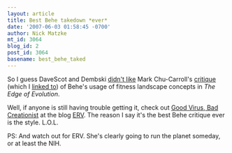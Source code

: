 ```yaml
---
layout: article
title: Best Behe takedown *ever*
date: '2007-06-03 01:58:45 -0700'
author: Nick Matzke
mt_id: 3064
blog_id: 2
post_id: 3064
basename: best_behe_taked
---
```

So I guess DaveScot and Dembski [didn't like](http://www.uncommondescent.com/intelligent-design/are-there-any-anti-id-writings-that-the-pandas-thumb-wont-endorse/) Mark Chu-Carroll's [critique](http://scienceblogs.com/goodmath/2007/05/behes_dreadful_new_book_a_revi_1.php) (which I [linked to](/archives/2007/05/behes-bad-math.html)) of Behe's usage of fitness landscape concepts in _The Edge of Evolution_.

Well, if anyone is still having trouble getting it, check out [Good Virus, Bad Creationist](http://endogenousretrovirus.blogspot.com/2007/05/good-virus-bad-creationist.html) at the blog [ERV](http://endogenousretrovirus.blogspot.com/).  The reason I say it's the best Behe critique ever is the style.  L.O.L.  

PS: And watch out for ERV.  She's clearly going to run the planet someday, or at least the NIH.
